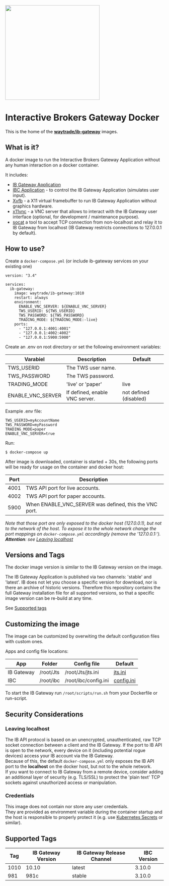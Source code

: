 <img src="https://github.com/waytrade/ib-gateway-docker/blob/master/doc/res/logo.png" height="300" />

# Interactive Brokers Gateway Docker

This is the home of the **[waytrade/ib-gateway](https://hub.docker.com/r/waytrade/ib-gateway)** images.

## What is it?

A docker image to run the Interactive Brokers Gateway Application without any human interaction on a docker container.

It includes:
- [IB Gateway Application](https://www.interactivebrokers.com/en/index.php?f=16457)
- [IBC Application](https://github.com/IbcAlpha/IBC) -
to control the IB Gateway Application (simulates user input).
- [Xvfb](https://www.x.org/releases/X11R7.6/doc/man/man1/Xvfb.1.xhtml) -
a X11 virtual framebuffer to run IB Gateway Application without graphics hardware.
- [x11vnc](https://wiki.archlinux.org/title/x11vnc) -
a VNC server that allows to interact with the IB Gateway user interface (optional, for development / maintenance purpose).
- [socat](https://linux.die.net/man/1/socat) a tool to accept TCP connection from non-localhost and relay it to IB Gateway from localhost (IB Gateway restricts connections to 127.0.0.1 by default).

## How to use?

Create a `docker-compose.yml` (or include ib-gateway services on your 
existing one)
```
version: "3.4"

services:
  ib-gateway:
    image: waytrade/ib-gateway:1010
    restart: always
    environment:
      ENABLE_VNC_SERVER: ${ENABLE_VNC_SERVER}
      TWS_USERID: ${TWS_USERID}
      TWS_PASSWORD: ${TWS_PASSWORD}
      TRADING_MODE: ${TRADING_MODE:-live}
    ports:
      - "127.0.0.1:4001:4001"
      - "127.0.0.1:4002:4002"
      - "127.0.0.1:5900:5900"
```

Create an .env on root directory or set the following environment variables:

| Varabiel          | Description                                | Default                |
| ----------------- | ------------------------------------------ | -----------------------|
| TWS_USERID        | The TWS user name.                         |                        |
| TWS_PASSWORD      | The TWS password.                          |                        |
| TRADING_MODE      | 'live' or 'paper'                          | live                   |
| ENABLE_VNC_SERVER | If defined, enable VNC server.             | not defined (disabled) |

Example .env file:
```
TWS_USERID=myAccountName
TWS_PASSWORD=myPassword
TRADING_MODE=paper
ENABLE_VNC_SERVER=true
```

Run:

    $ docker-compose up

After image is downloaded, container is started + 30s, the following ports will be ready for usage on the 
container and docker host:

| Port | Description                                |
| ---- | ------------------------------------------ |
| 4001 | TWS API port for live accounts.            |
| 4002 | TWS API port for paper accounts.           |
| 5900 | When ENABLE_VNC_SERVER was defined, this the VNC port. |

_Note that those port are only exposed to the docker host (127.0.0.1), 
but not to the network of the host. To expose it to the whole network change the port
mappings on `docker-compose.yml` accordingly (remove the '127.0.0.1:'). 
**Attention**: see [Leaving localhost](#Leaving-localhost)_

## Versions and Tags

The docker image version is similar to the IB Gateway version on the image.

The IB Gateway Application is published via two channels: 'stable' and 'latest'.
IB does not let you choose a specific version for download, nor is there an 
archive of historic versions. Therefore this repository contains the full 
Gateway installation file for all supported versions, so that a specific
image version can be re-build at any time.

See [Supported tags](#Supported-Tags)

## Customizing the image

The image can be customized by overwiting the default configuration files
with custom ones.

Apps and config file locations:

| App |  Folder  | Config file  | Default |
| ---- | -------------------- | ------------ | ------- |
| IB Gateway | /root/Jts | /root/Jts/jts.ini | [jts.ini](https://github.com/waytrade/ib-gateway-docker/blob/master/config/ibgateway/jts.ini) |
| IBC | /root/ibc | /root/ibc/config.ini | [config.ini](https://github.com/waytrade/ib-gateway-docker/blob/master/config/ibc/config.ini) |   

To start the IB Gateway run `/root/scripts/run.sh` from your Dockerfile or
run-script.


## Security Considerations

### Leaving localhost

The IB API protocol is based on an unencrypted, unauthenticated, raw TCP socket 
connection between a client and the IB Gateway. If the port to IB API is open 
to the network, every device on it (including potential rogue devices) access 
your IB account via the IB Gateway.\
Because of this, the default `docker-compose.yml` only exposes the IB API port 
to the **localhost** on the docker host, but not to the whole network. \
If you want to connect to IB Gateway from a remote device, consider adding an 
additional layer of security (e.g. TLS/SSL) to protect the 'plain text' TCP 
sockets against unauthorized access or manipulation.

### Credentials

This image does not contain nor store any user credentials. \
They are provided as environment variable during the container startup and
the host is responsible to properly protect it (e.g. use 
[Kubernetes Secrets](https://kubernetes.io/docs/concepts/configuration/secret/#using-secrets-as-environment-variables) 
or similar).

## Supported Tags

| Tag | IB Gateway Version | IB Gateway Release Channel | IBC Version |
| --- | ------------------ | -------------------------- |------------ |
| 1010 | 10.10             | latest                     | 3.10.0      |
| 981 | 981c               | stable                     | 3.10.0      |
 
